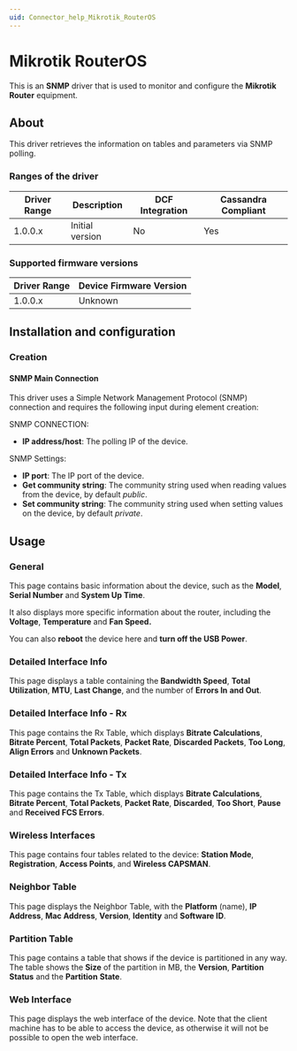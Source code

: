 ```yaml
---
uid: Connector_help_Mikrotik_RouterOS
---
```


# Mikrotik RouterOS

This is an **SNMP** driver that is used to monitor and configure the **Mikrotik Router** equipment.

## About

This driver retrieves the information on tables and parameters via SNMP polling.

### Ranges of the driver

| **Driver Range** | **Description** | **DCF Integration** | **Cassandra Compliant** |
|------------------|-----------------|---------------------|-------------------------|
| 1.0.0.x          | Initial version | No                  | Yes                     |

### Supported firmware versions

| **Driver Range** | **Device Firmware Version** |
|------------------|-----------------------------|
| 1.0.0.x          | Unknown                     |

## Installation and configuration

### Creation

#### SNMP Main Connection

This driver uses a Simple Network Management Protocol (SNMP) connection and requires the following input during element creation:

SNMP CONNECTION:

- **IP address/host**: The polling IP of the device.

SNMP Settings:

- **IP port**: The IP port of the device.
- **Get community string**: The community string used when reading values from the device, by default *public*.
- **Set community string**: The community string used when setting values on the device, by default *private*.

## Usage

### General

This page contains basic information about the device, such as the **Model**, **Serial Number** and **System Up Time**.

It also displays more specific information about the router, including the **Voltage**, **Temperature** and **Fan Speed.**

You can also **reboot** the device here and **turn off the USB Power**.

### Detailed Interface Info

This page displays a table containing the **Bandwidth Speed**, **Total Utilization**, **MTU**, **Last Change**, and the number of **Errors In** **and Out**.

### Detailed Interface Info - Rx

This page contains the Rx Table, which displays **Bitrate Calculations**, **Bitrate Percent**, **Total Packets**, **Packet Rate**, **Discarded Packets**, **Too Long**, **Align Errors** and **Unknown Packets**.

### Detailed Interface Info - Tx

This page contains the Tx Table, which displays **Bitrate Calculations**, **Bitrate Percent**, **Total Packets**, **Packet Rate**, **Discarded**, **Too Short**, **Pause** and **Received FCS Errors**.

### Wireless Interfaces

This page contains four tables related to the device: **Station Mode**, **Registration**, **Access Points**, and **Wireless CAPSMAN**.

### Neighbor Table

This page displays the Neighbor Table, with the **Platform** (name), **IP Address**, **Mac Address**, **Version**, **Identity** and **Software ID**.

### Partition Table

This page contains a table that shows if the device is partitioned in any way. The table shows the **Size** of the partition in MB, the **Version**, **Partition Status** and the **Partition** **State**.

### Web Interface

This page displays the web interface of the device. Note that the client machine has to be able to access the device, as otherwise it will not be possible to open the web interface.
